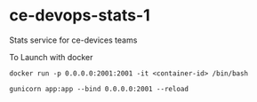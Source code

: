 # ce-devops-stats-1
Stats service for ce-devices teams 

To Launch with docker 

```
docker run -p 0.0.0.0:2001:2001 -it <container-id> /bin/bash
```
```
gunicorn app:app --bind 0.0.0.0:2001 --reload
```

